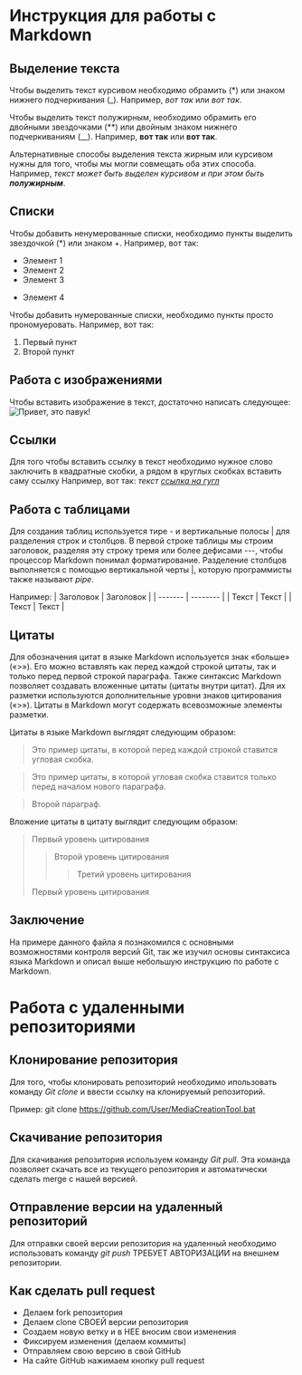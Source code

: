 # Инструкция для работы с Markdown 

## Выделение текста

Чтобы выделить текст курсивом необходимо обрамить (*) или знаком нижнего подчеркивания (_). Например, *вот так* или _вот так_. 

Чтобы выделить текст полужирным, необходимо обрамить его двойными звездочками (**) или двойным знаком нижнего подчеркиваниям (__).
Например, **вот так** или __вот так__.

Альтернативные способы выделения текста жирным или курсивом нужны для того, чтобы мы могли совмещать оба этих способа. Например, _текст может быть выделен курсивом и при этом быть **полужирным**_.

## Списки 
Чтобы добавить ненумерованные списки, необходимо пункты выделить звездочкой (*) или знаком +.
Например, вот так:
* Элемент 1
* Элемент 2
* Элемент 3
+ Элемент 4

Чтобы добавить нумерованные списки, необходимо пункты просто прономуеровать.
Например, вот так:
1. Первый пункт 
2. Второй пункт  

## Работа с изображениями

Чтобы вставить изображение в текст, достаточно написать следующее:
![Привет, это павук!](Pavuk.jpg)

## Ссылки
Для того чтобы вставить ссылку в текст необходимо нужное слово заключить в квадратные скобки, а рядом в круглых скобках вставить саму ссылку
Например, вот так:
*текст [ссылка на гугл](https://google.com)* 


## Работа с таблицами
Для создания таблиц используется тире - и вертикальные полосы | для разделения строк и столбцов.
В первой строке таблицы мы строим заголовок, разделяя эту строку тремя или более дефисами ---, чтобы процессор Markdown понимал форматирование.
Разделение столбцов выполняется с помощью вертикальной черты |, которую программисты также называют *pipe*.

Например:
| Заголовок  | Заголовок   |
| ------- | -------- |
| Текст   | Текст    |
| Текст   | Текст    |


## Цитаты

Для обозначения цитат в языке Markdown используется знак «больше» («>»). Его можно вставлять как перед каждой строкой цитаты, так и только перед первой строкой параграфа. Также синтаксис Markdown позволяет создавать вложенные цитаты (цитаты внутри цитат). Для их разметки используются дополнительные уровни знаков цитирования («>»). Цитаты в Markdown могут содержать всевозможные элементы разметки.

 Цитаты в языке Markdown выглядят следующим образом:
 >Это пример цитаты,
>в которой перед каждой строкой
>ставится угловая скобка.

>Это пример цитаты,
в которой угловая скобка
ставится только перед началом нового параграфа.

>Второй параграф.

Вложение цитаты в цитату выглядит следующим образом:

> Первый уровень цитирования
>> Второй уровень цитирования
>>> Третий уровень цитирования
>
>Первый уровень цитирования

## Заключение

На примере данного файла я познакомился с основными возможностями контроля версий Git, так же изучил основы синтаксиса языка Markdown и описал выше небольшую инструкцию по работе с Markdown. 


# Работа с удаленными репозиториями  

## Клонирование репозитория

Для того, чтобы клонировать репозиторий необходимо ипользовать команду *Git clone* и ввести ссылку на клонируемый репозиторий.

Пример:
git clone https://github.com/User/MediaCreationTool.bat

## Скачивание репозитория

Для скачивания репозитория используем команду *Git pull*. Эта команда позволяет скачать все из текущего репозитория и автоматически сделать merge с нашей версией.

## Отправление версии на удаленный репозиторий

Для отправки своей версии репозитория на удаленный необходимо использовать команду *git push*
ТРЕБУЕТ АВТОРИЗАЦИИ на внешнем репозитории.

## Как сделать pull request

* Делаем fork репозитория
* Делаем clone СВОЕЙ версии репозитория
* Создаем новую ветку и в НЕЕ вносим свои изменения
* Фиксируем изменения (делаем коммиты)
* Отправляем свою версию в свой GitHub
* На сайте GitHub нажимаем кнопку pull request 

